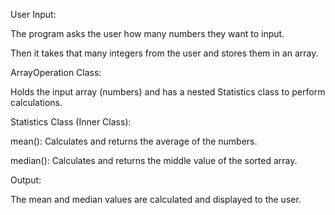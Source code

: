 User Input:

The program asks the user how many numbers they want to input.

Then it takes that many integers from the user and stores them in an array.

ArrayOperation Class:

Holds the input array (numbers) and has a nested Statistics class to perform calculations.

Statistics Class (Inner Class):

mean(): Calculates and returns the average of the numbers.

median(): Calculates and returns the middle value of the sorted array.

Output:

The mean and median values are calculated and displayed to the user.

